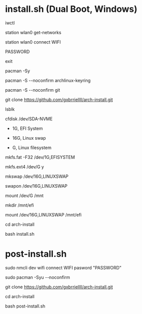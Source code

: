 # install.sh (Dual Boot, Windows)

iwctl

station wlan0 get-networks

station wlan0 connect WIFI

PASSWORD

exit

pacman -Sy

pacman -S --noconfirm archlinux-keyring 

pacman -S --noconfirm git

git clone https://github.com/gxbrriellll/arch-install.git

lsblk

cfdisk /dev/SDA-NVME

* 1G, EFI System

* 16G, Linux swap

* G, Linux filesystem

mkfs.fat -F32 /dev/1G,EFISYSTEM

mkfs.ext4 /dev/G
y

mkswap /dev/16G,LINUXSWAP

swapon /dev/16G,LINUXSWAP

mount /dev/G /mnt

mkdir /mnt/efi

mount /dev/16G,LINUXSWAP /mnt/efi

cd arch-install

bash install.sh

# post-install.sh

sudo nmcli dev wifi connect WIFI pasword "PASSWORD"

sudo pacman -Syu --noconfirm

git clone https://github.com/gxbrriellll/arch-install.git

cd arch-install

bash post-install.sh
